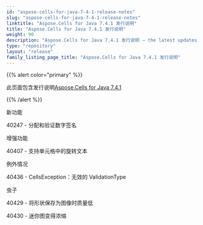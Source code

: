 ```yaml
---
id: "aspose-cells-for-java-7-4-1-release-notes"
slug: "aspose-cells-for-java-7-4-1-release-notes"
linktitle: "Aspose.Cells for Java 7.4.1 发行说明"
title: "Aspose.Cells for Java 7.4.1 发行说明"
weight: 90
description: "Aspose.Cells for Java 7.4.1 发行说明 – the latest updates and fixes."
type: "repository"
layout: "release"
family_listing_page_title: "Aspose.Cells for Java 7.4.1 发行说明"
---
```

{{% alert color="primary" %}} 

此页面包含发行说明[Aspose.Cells for Java 7.4.1](https://releases.aspose.com/cells/java/new-releases/aspose.cells-for-java-7.4.1/)

{{% /alert %}} 

新功能

40247 - 分配和验证数字签名

增强功能

40407 - 支持单元格中的旋转文本

例外情况

40436 - CellsException：无效的 ValidationType

虫子

 40429 - 将形状保存为图像时质量低

40430 - 迷你图变得浓缩
